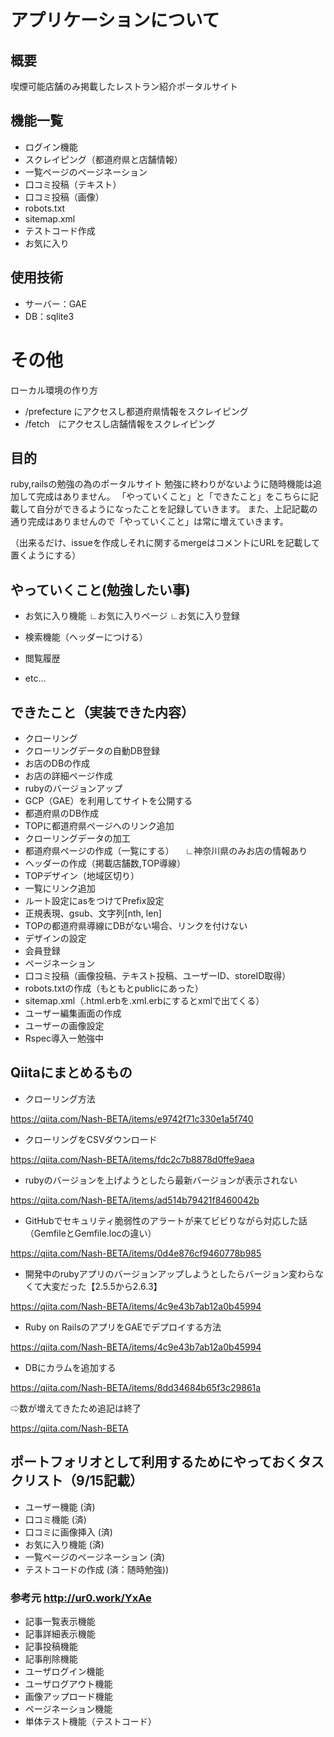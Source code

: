 # アプリケーションについて

## 概要

喫煙可能店舗のみ掲載したレストラン紹介ポータルサイト

## 機能一覧

* ログイン機能
* スクレイピング（都道府県と店舗情報）
* 一覧ページのページネーション
* 口コミ投稿（テキスト）
* 口コミ投稿（画像）
* robots.txt
* sitemap.xml
* テストコード作成
* お気に入り


## 使用技術

* サーバー：GAE
* DB：sqlite3

# その他
ローカル環境の作り方

* /prefecture にアクセスし都道府県情報をスクレイピング
* /fetch　にアクセスし店舗情報をスクレイピング


## 目的
ruby,railsの勉強の為のポータルサイト
勉強に終わりがないように随時機能は追加して完成はありません。
「やっていくこと」と「できたこと」をこちらに記載して自分ができるようになったことを記録していきます。
また、上記記載の通り完成はありませんので「やっていくこと」は常に増えていきます。

（出来るだけ、issueを作成しそれに関するmergeはコメントにURLを記載して置くようにする）

## やっていくこと(勉強したい事)

* お気に入り機能
    ∟お気に入りページ
    ∟お気に入り登録

* 検索機能（ヘッダーにつける）

* 閲覧履歴

* etc...

## できたこと（実装できた内容）

* クローリング
* クローリングデータの自動DB登録
* お店のDBの作成
* お店の詳細ページ作成
* rubyのバージョンアップ 
* GCP（GAE）を利用してサイトを公開する
* 都道府県のDB作成
* TOPに都道府県ページへのリンク追加
* クローリングデータの加工
* 都道府県ページの作成（一覧にする）
　∟神奈川県のみお店の情報あり
* ヘッダーの作成（掲載店舗数,TOP導線）
* TOPデザイン（地域区切り）
* 一覧にリンク追加
* ルート設定にasをつけてPrefix設定
* 正規表現、gsub、文字列[nth, len]
* TOPの都道府県導線にDBがない場合、リンクを付けない
* デザインの設定 
* 会員登録
* ページネーション
* 口コミ投稿（画像投稿、テキスト投稿、ユーザーID、storeID取得）
* robots.txtの作成（もともとpublicにあった）
* sitemap.xml（.html.erbを.xml.erbにするとxmlで出てくる）
* ユーザー編集画面の作成
* ユーザーの画像設定
* Rspec導入ー勉強中


## Qiitaにまとめるもの
* クローリング方法

https://qiita.com/Nash-BETA/items/e9742f71c330e1a5f740

* クローリングをCSVダウンロード

https://qiita.com/Nash-BETA/items/fdc2c7b8878d0ffe9aea

* rubyのバージョンを上げようとしたら最新バージョンが表示されない

https://qiita.com/Nash-BETA/items/ad514b79421f8460042b

* GitHubでセキュリティ脆弱性のアラートが来てビビりながら対応した話（GemfileとGemfile.locの違い）

https://qiita.com/Nash-BETA/items/0d4e876cf9460778b985

* 開発中のrubyアプリのバージョンアップしようとしたらバージョン変わらなくて大変だった【2.5.5から2.6.3】

https://qiita.com/Nash-BETA/items/4c9e43b7ab12a0b45994

* Ruby on RailsのアプリをGAEでデプロイする方法

https://qiita.com/Nash-BETA/items/4c9e43b7ab12a0b45994

* DBにカラムを追加する

https://qiita.com/Nash-BETA/items/8dd34684b65f3c29861a

⇨数が増えてきたため追記は終了

https://qiita.com/Nash-BETA

## ポートフォリオとして利用するためにやっておくタスクリスト（9/15記載）
* ユーザー機能 (済)
* 口コミ機能 (済)
* 口コミに画像挿入 (済)
* お気に入り機能 (済)
* 一覧ページのページネーション (済)
* テストコードの作成 (済：随時勉強))


### 参考元 http://ur0.work/YxAe
* 記事一覧表示機能 
* 記事詳細表示機能
* 記事投稿機能
* 記事削除機能
* ユーザログイン機能
* ユーザログアウト機能
* 画像アップロード機能
* ページネーション機能
* 単体テスト機能（テストコード）
